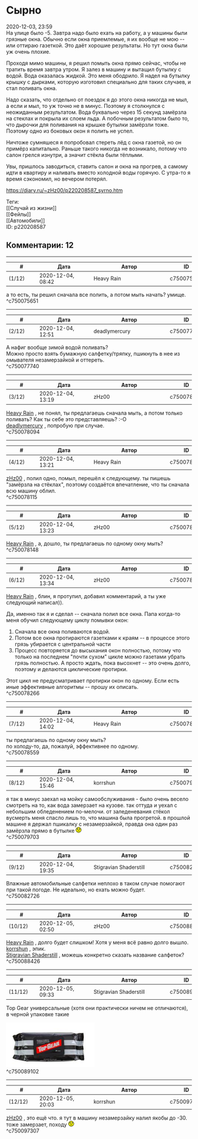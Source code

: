 Сырно
=====

  
2020-12-03, 23:59  
 На улице было -5. Завтра надо было ехать на работу, а у машины были грязные окна. Обычно если окна приемлемые, я их вообще не мою -- или оттираю газеткой. Это даёт хорошие результаты. Но тут окна были уж очень плохие.   
   
 Проходя мимо машины, я решил помыть окна прямо сейчас, чтобы не тратить время завтра утром. Я залез в машину и вытащил бутылку с водой. Вода оказалась жидкой. Это меня ободрило. Я надел на бутылку крышку с дырками, которую изготовил специально для таких случаев, и стал поливать окна.   
   
 Надо сказать, что отдельно от поездок я до этого окна никогда не мыл, а если и мыл, то уж точно не в минус. Поэтому я столкнулся с неожиданным результатом. Вода буквально через 15 секунд замёрзла на стеклах и покрыла их слоем льда. А побочным результатом было то, что дырочки для поливания на крышке бутылки замёрзли тоже. Поэтому одно из боковых окон я полить не успел.   
   
 Ничтоже сумняшеся я попробовал стереть лёд с окна газетой, но он примёрз капитально. Раньше такого никогда не возникало, потому что салон грелся изнутри, а значит стёкла были тёплыми.   
   
 Увы, пришлось заводиться, ставить салон и окна на прогрев, а самому идти в квартиру и наливать вместо холодной воды горячую. С утра-то я время сэкономил, но вечером потерял.   
  
<https://diary.ru/~zHz00/p220208587_syrno.htm>  
  
Теги:  
[[Случай из жизни]]  
[[Фейлы]]  
[[Автомобили]]  
ID: p220208587  


Комментарии: 12
---------------

  


---



|         #         |              Дата              |                     Автор                     |           ID           |
| --- | --- | --- | --- |
| (1/12) | 2020-12-04, 08:42 | Heavy Rain | c750075651 |

  
 а то есть, ты решил сначала все полить, а потом мыть начать? умище.   
 ^c750075651

---



|         #         |              Дата              |                     Автор                     |           ID           |
| --- | --- | --- | --- |
| (2/12) | 2020-12-04, 12:51 | deadlymercury | c750077740 |

  
 А нафиг вообще зимой водой поливать?   
 Можно просто взять бумажную салфетку/тряпку, пшикнуть в нее из омывателя незамерзайкой и оттереть.   
 ^c750077740

---



|         #         |              Дата              |                     Автор                     |           ID           |
| --- | --- | --- | --- |
| (3/12) | 2020-12-04, 13:19 | zHz00 | c750078094 |

  
  [Heavy Rain](http://kogacz.diary.ru "emotional weather report")  , не понял, ты предлагаешь сначала мыть, а потом только поливать? Как ты себе это представляешь? :-О   
  [deadlymercury](http://crazysupp.diary.ru "Записки безумного саппорта")  , попробую при случае.   
 ^c750078094

---



|         #         |              Дата              |                     Автор                     |           ID           |
| --- | --- | --- | --- |
| (4/12) | 2020-12-04, 13:21 | Heavy Rain | c750078115 |

  
  [zHz00](https://zHz00.diary.ru "Untitled")  , полил одно, помыл, перешёл к следующему. ты пишешь "замёрзла на стёклах", поэтому создаётся впечатление, что ты сначала всю машину облил.   
 ^c750078115

---



|         #         |              Дата              |                     Автор                     |           ID           |
| --- | --- | --- | --- |
| (5/12) | 2020-12-04, 13:23 | zHz00 | c750078148 |

  
  [Heavy Rain](http://kogacz.diary.ru "emotional weather report")  , а, дошло, ты предлагаешь по одному окну мыть?   
 ^c750078148

---



|         #         |              Дата              |                     Автор                     |           ID           |
| --- | --- | --- | --- |
| (6/12) | 2020-12-04, 13:34 | zHz00 | c750078266 |

  
  [Heavy Rain](http://kogacz.diary.ru "emotional weather report")  , блин, я протупил, добавил комментарий, а ты уже следующий написал)).   
   
 Да, именно так я и сделал -- сначала полил все окна. Папа когда-то меня обучил следующему циклу помывки окон:   
 1. Сначала все окна поливаются водой.   
 2. Потом все окна протираются газетками к краям -- в процессе этого грязь убирается с центральной части   
 3. Процесс повторяется до высыхания окон полностью, потому что только на последнем "почти сухом" цикле можно газетами убрать грязь полностью. А просто ждать, пока высохнет -- это очень долго, поэтому и делаются циклические протирки.   
   
 Этот цикл не предусматривает протирки окон по одному. Если есть иные эффективные алгоритмы -- прошу их описать.   
 ^c750078266

---



|         #         |              Дата              |                     Автор                     |           ID           |
| --- | --- | --- | --- |
| (7/12) | 2020-12-04, 14:02 | Heavy Rain | c750078559 |

  
  ты предлагаешь по одному окну мыть?    
 по холоду-то, да, пожалуй, эффективнее по одному.   
 ^c750078559

---



|         #         |              Дата              |                     Автор                     |           ID           |
| --- | --- | --- | --- |
| (8/12) | 2020-12-04, 15:46 | korrshun | c750079703 |

  
 я так в минус заехал на мойку самообслуживания - было очень весело смотреть на то, как вода замерзает на кузове. так оттуда и уехал с небольшим обледенением по-мелочи. от заледеневания стёкол вусмерть меня спасло лишь то, что машина была прогретой. в прошлой машине я держал пшикалку с незамерзайкой, правда она один раз замёрзла прямо в бутылке ![:(](pics/1146.gif)   
 ^c750079703

---



|         #         |              Дата              |                     Автор                     |           ID           |
| --- | --- | --- | --- |
| (9/12) | 2020-12-04, 19:35 | Stigravian Shaderstill | c750082726 |

  
 Влажные автомобильные салфетки неплохо в таком случае помогают при такой погоде. Не идеально, но ехать можно будет.   
 ^c750082726

---



|         #         |              Дата              |                     Автор                     |           ID           |
| --- | --- | --- | --- |
| (10/12) | 2020-12-05, 02:50 | zHz00 | c750088426 |

  
  [Heavy Rain](http://kogacz.diary.ru "emotional weather report")  , долго будет слишком! Хотя у меня всё равно долго вышло.   
  [korrshun](http://Igel-kun.diary.ru "kimi wo shiranai monogatari")  , эпик.   
  [Stigravian Shaderstill](http://stigravian.diary.ru "Science, Death, Rock-n-Roll")  , можешь конкретно сказать название салфеток?   
 ^c750088426

---



|         #         |              Дата              |                     Автор                     |           ID           |
| --- | --- | --- | --- |
| (11/12) | 2020-12-05, 09:33 | Stigravian Shaderstill | c750089102 |

  
 Top Gear универсальные (хотя они практически ничем не отличаются), в черной упаковке такие   
   
  [![](pics/86964528.jpg)](http://static.diary.ru/userdir/3/0/4/2/304223/86964528.jpg)    
 ^c750089102

---



|         #         |              Дата              |                     Автор                     |           ID           |
| --- | --- | --- | --- |
| (12/12) | 2020-12-05, 20:03 | korrshun | c750097307 |

  
  [zHz00](https://zHz00.diary.ru "Untitled")  , это ещё что. я тут в машину незамерзайку налил якобы до -30. тоже замерзает, походу ![:(](pics/1146.gif)   
 ^c750097307